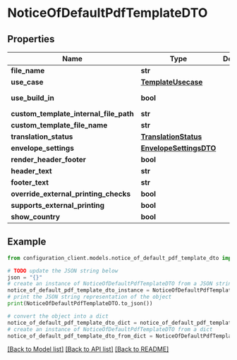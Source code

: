 # NoticeOfDefaultPdfTemplateDTO


## Properties

Name | Type | Description | Notes
------------ | ------------- | ------------- | -------------
**file_name** | **str** |  | [optional] 
**use_case** | [**TemplateUsecase**](TemplateUsecase.md) |  | [optional] 
**use_build_in** | **bool** |  | [optional] [readonly] 
**custom_template_internal_file_path** | **str** |  | [optional] 
**custom_template_file_name** | **str** |  | [optional] 
**translation_status** | [**TranslationStatus**](TranslationStatus.md) |  | [optional] 
**envelope_settings** | [**EnvelopeSettingsDTO**](EnvelopeSettingsDTO.md) |  | [optional] 
**render_header_footer** | **bool** |  | [optional] 
**header_text** | **str** |  | [optional] 
**footer_text** | **str** |  | [optional] 
**override_external_printing_checks** | **bool** |  | [optional] 
**supports_external_printing** | **bool** |  | [optional] 
**show_country** | **bool** |  | [optional] 

## Example

```python
from configuration_client.models.notice_of_default_pdf_template_dto import NoticeOfDefaultPdfTemplateDTO

# TODO update the JSON string below
json = "{}"
# create an instance of NoticeOfDefaultPdfTemplateDTO from a JSON string
notice_of_default_pdf_template_dto_instance = NoticeOfDefaultPdfTemplateDTO.from_json(json)
# print the JSON string representation of the object
print(NoticeOfDefaultPdfTemplateDTO.to_json())

# convert the object into a dict
notice_of_default_pdf_template_dto_dict = notice_of_default_pdf_template_dto_instance.to_dict()
# create an instance of NoticeOfDefaultPdfTemplateDTO from a dict
notice_of_default_pdf_template_dto_from_dict = NoticeOfDefaultPdfTemplateDTO.from_dict(notice_of_default_pdf_template_dto_dict)
```
[[Back to Model list]](../README.md#documentation-for-models) [[Back to API list]](../README.md#documentation-for-api-endpoints) [[Back to README]](../README.md)


